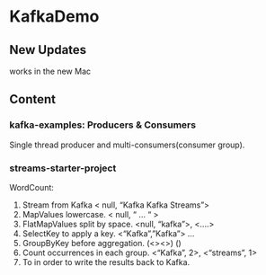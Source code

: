 # KafkaDemo

## New Updates
works in the new Mac

## Content
### kafka-examples: Producers & Consumers  
Single thread producer and multi-consumers(consumer group).

### streams-starter-project
WordCount:
1. Stream from Kafka     < null, “Kafka Kafka Streams”>
2. MapValues lowercase.  < null, “ … “ >
3. FlatMapValues split by space. <null, “kafka”>, <....>
4. SelectKey to apply a key.  <“Kafka”,”Kafka”> …
5. GroupByKey before aggregation. (<><>) ()
6. Count occurrences in each group. <“Kafka”, 2>, <“streams”, 1>
7. To in order to write the results back to Kafka.
